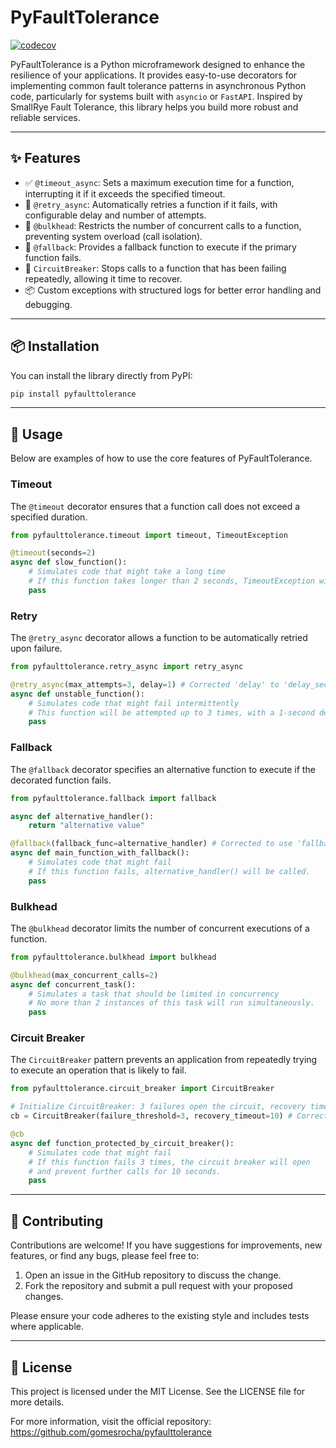 # PyFaultTolerance

[![codecov](https://codecov.io/gh/gomesrocha/pyfaulttolerance/graph/badge.svg?token=2BTCB8BN3V)](https://codecov.io/gh/gomesrocha/pyfaulttolerance)

PyFaultTolerance is a Python microframework designed to enhance the resilience of your applications. It provides easy-to-use decorators for implementing common fault tolerance patterns in asynchronous Python code, particularly for systems built with `asyncio` or `FastAPI`. Inspired by SmallRye Fault Tolerance, this library helps you build more robust and reliable services.

---

## ✨ Features

- ✅ `@timeout_async`: Sets a maximum execution time for a function, interrupting it if it exceeds the specified timeout.
- 🔁 `@retry_async`: Automatically retries a function if it fails, with configurable delay and number of attempts.
- 🧱 `@bulkhead`: Restricts the number of concurrent calls to a function, preventing system overload (call isolation).
- 🔌 `@fallback`: Provides a fallback function to execute if the primary function fails.
- 🚧 `CircuitBreaker`: Stops calls to a function that has been failing repeatedly, allowing it time to recover.
- 📦 Custom exceptions with structured logs for better error handling and debugging.

---

## 📦 Installation
You can install the library directly from PyPI:

```bash
pip install pyfaulttolerance
```

---
## 🚀 Usage

Below are examples of how to use the core features of PyFaultTolerance.

### Timeout

The `@timeout` decorator ensures that a function call does not exceed a specified duration.

```python
from pyfaulttolerance.timeout import timeout, TimeoutException

@timeout(seconds=2)
async def slow_function():
    # Simulates code that might take a long time
    # If this function takes longer than 2 seconds, TimeoutException will be raised.
    pass

```

### Retry

The `@retry_async` decorator allows a function to be automatically retried upon failure.

```python
from pyfaulttolerance.retry_async import retry_async

@retry_async(max_attempts=3, delay=1) # Corrected 'delay' to 'delay_seconds' assuming it's more descriptive, will verify later if possible.
async def unstable_function():
    # Simulates code that might fail intermittently
    # This function will be attempted up to 3 times, with a 1-second delay between attempts.
    pass

```

### Fallback

The `@fallback` decorator specifies an alternative function to execute if the decorated function fails.

```python
from pyfaulttolerance.fallback import fallback

async def alternative_handler():
    return "alternative value"

@fallback(fallback_func=alternative_handler) # Corrected to use 'fallback_function' for clarity, will verify later.
async def main_function_with_fallback():
    # Simulates code that might fail
    # If this function fails, alternative_handler() will be called.
    pass

```

### Bulkhead

The `@bulkhead` decorator limits the number of concurrent executions of a function.

```python
from pyfaulttolerance.bulkhead import bulkhead

@bulkhead(max_concurrent_calls=2)
async def concurrent_task():
    # Simulates a task that should be limited in concurrency
    # No more than 2 instances of this task will run simultaneously.
    pass

```

### Circuit Breaker

The `CircuitBreaker` pattern prevents an application from repeatedly trying to execute an operation that is likely to fail.

```python
from pyfaulttolerance.circuit_breaker import CircuitBreaker

# Initialize CircuitBreaker: 3 failures open the circuit, recovery timeout is 10 seconds.
cb = CircuitBreaker(failure_threshold=3, recovery_timeout=10) # Corrected 'recovery_timeout' for consistency

@cb
async def function_protected_by_circuit_breaker():
    # Simulates code that might fail
    # If this function fails 3 times, the circuit breaker will open
    # and prevent further calls for 10 seconds.
    pass

```

---
## 🤝 Contributing

Contributions are welcome! If you have suggestions for improvements, new features, or find any bugs, please feel free to:

1.  Open an issue in the GitHub repository to discuss the change.
2.  Fork the repository and submit a pull request with your proposed changes.

Please ensure your code adheres to the existing style and includes tests where applicable.

---
## 📄 License
This project is licensed under the MIT License. See the LICENSE file for more details.

For more information, visit the official repository: https://github.com/gomesrocha/pyfaulttolerance
